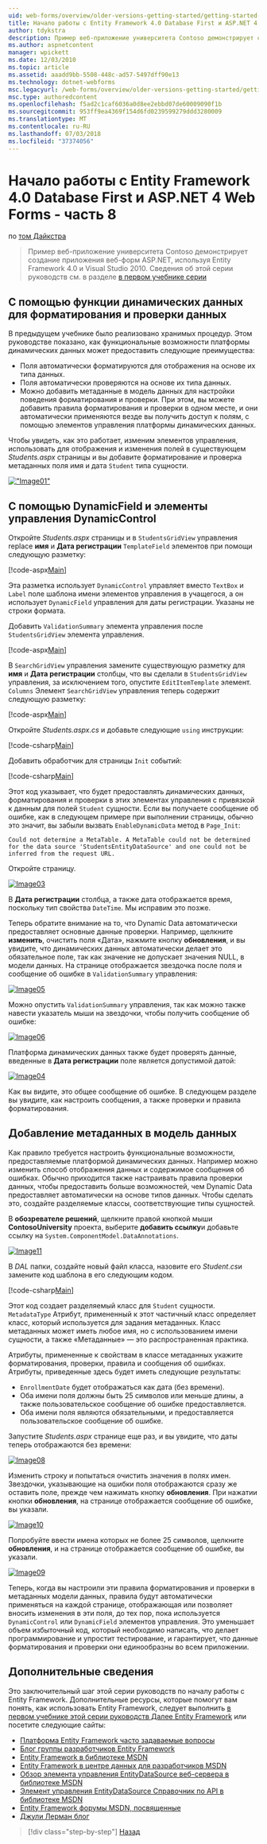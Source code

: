 ```yaml
---
uid: web-forms/overview/older-versions-getting-started/getting-started-with-ef/the-entity-framework-and-aspnet-getting-started-part-8
title: Начало работы с Entity Framework 4.0 Database First и ASP.NET 4 Web Forms - часть 8 | Документация Майкрософт
author: tdykstra
description: Пример веб-приложение университета Contoso демонстрирует создание приложений веб-форм ASP.NET, с помощью Entity Framework. Пример приложения является...
ms.author: aspnetcontent
manager: wpickett
ms.date: 12/03/2010
ms.topic: article
ms.assetid: aaadd9bb-5508-448c-ad57-5497dff90e13
ms.technology: dotnet-webforms
msc.legacyurl: /web-forms/overview/older-versions-getting-started/getting-started-with-ef/the-entity-framework-and-aspnet-getting-started-part-8
msc.type: authoredcontent
ms.openlocfilehash: f5ad2c1caf6036a0d8ee2ebbd07de60009090f1b
ms.sourcegitcommit: 953ff9ea4369f154d6fd0239599279ddd3280009
ms.translationtype: MT
ms.contentlocale: ru-RU
ms.lasthandoff: 07/03/2018
ms.locfileid: "37374056"
---
```

<a name="getting-started-with-entity-framework-40-database-first-and-aspnet-4-web-forms---part-8"></a>Начало работы с Entity Framework 4.0 Database First и ASP.NET 4 Web Forms - часть 8
====================
по [том Дайкстра](https://github.com/tdykstra)

> Пример веб-приложение университета Contoso демонстрирует создание приложения веб-форм ASP.NET, используя Entity Framework 4.0 и Visual Studio 2010. Сведения об этой серии руководств см. в разделе [в первом учебнике серии](the-entity-framework-and-aspnet-getting-started-part-1.md)


## <a name="using-dynamic-data-functionality-to-format-and-validate-data"></a>С помощью функции динамических данных для форматирования и проверки данных

В предыдущем учебнике было реализовано хранимых процедур. Этом руководстве показано, как функциональные возможности платформы динамических данных может предоставить следующие преимущества:

- Поля автоматически форматируются для отображения на основе их типа данных.
- Поля автоматически проверяются на основе их типа данных.
- Можно добавить метаданные в модель данных для настройки поведения форматирования и проверки. При этом, вы можете добавить правила форматирования и проверки в одном месте, и они автоматически применяются везде вы получить доступ к полям, с помощью элементов управления платформы динамических данных.

Чтобы увидеть, как это работает, изменим элементов управления, использовать для отображения и изменения полей в существующем *Students.aspx* страницы и вы добавите форматирование и проверка метаданных поля имя и дата `Student` типа сущности.

[!["Image01"](the-entity-framework-and-aspnet-getting-started-part-8/_static/image2.png)](the-entity-framework-and-aspnet-getting-started-part-8/_static/image1.png)

## <a name="using-dynamicfield-and-dynamiccontrol-controls"></a>С помощью DynamicField и элементы управления DynamicControl

Откройте *Students.aspx* страницы и в `StudentsGridView` управления replace **имя** и **Дата регистрации** `TemplateField` элементов при помощи следующую разметку:

[!code-aspx[Main](the-entity-framework-and-aspnet-getting-started-part-8/samples/sample1.aspx)]

Эта разметка использует `DynamicControl` управляет вместо `TextBox` и `Label` поле шаблона имени элементов управления в учащегося, а он использует `DynamicField` управления для даты регистрации. Указаны не строки формата.

Добавить `ValidationSummary` элемента управления после `StudentsGridView` элемента управления.

[!code-aspx[Main](the-entity-framework-and-aspnet-getting-started-part-8/samples/sample2.aspx)]

В `SearchGridView` управления замените существующую разметку для **имя** и **Дата регистрации** столбцы, что вы сделали в `StudentsGridView` управления, за исключением того, опустите `EditItemTemplate` элемент. `Columns` Элемент `SearchGridView` управления теперь содержит следующую разметку:

[!code-aspx[Main](the-entity-framework-and-aspnet-getting-started-part-8/samples/sample3.aspx)]

Откройте *Students.aspx.cs* и добавьте следующие `using` инструкции:

[!code-csharp[Main](the-entity-framework-and-aspnet-getting-started-part-8/samples/sample4.cs)]

Добавить обработчик для страницы `Init` событий:

[!code-csharp[Main](the-entity-framework-and-aspnet-getting-started-part-8/samples/sample5.cs)]

Этот код указывает, что будет предоставлять динамических данных, форматирования и проверки в этих элементах управления с привязкой к данным для полей `Student` сущности. Если вы получаете сообщение об ошибке, как в следующем примере при выполнении страницы, обычно это значит, вы забыли вызвать `EnableDynamicData` метод в `Page_Init`:

`Could not determine a MetaTable. A MetaTable could not be determined for the data source 'StudentsEntityDataSource' and one could not be inferred from the request URL.`

Откройте страницу.

[![Image03](the-entity-framework-and-aspnet-getting-started-part-8/_static/image4.png)](the-entity-framework-and-aspnet-getting-started-part-8/_static/image3.png)

В **Дата регистрации** столбца, а также дата отображается время, поскольку тип свойства `DateTime`. Мы исправим это позже.

Теперь обратите внимание на то, что Dynamic Data автоматически предоставляет основные данные проверки. Например, щелкните **изменить**, очистить поля «Дата», нажмите кнопку **обновления**, и вы увидите, что динамических данных автоматически делает это обязательное поле, так как значение не допускает значения NULL, в модели данных. На странице отображается звездочка после поля и сообщение об ошибке в `ValidationSummary` управления:

[![Image05](the-entity-framework-and-aspnet-getting-started-part-8/_static/image6.png)](the-entity-framework-and-aspnet-getting-started-part-8/_static/image5.png)

Можно опустить `ValidationSummary` управления, так как можно также навести указатель мыши на звездочки, чтобы получить сообщение об ошибке:

[![Image06](the-entity-framework-and-aspnet-getting-started-part-8/_static/image8.png)](the-entity-framework-and-aspnet-getting-started-part-8/_static/image7.png)

Платформа динамических данных также будет проверять данные, введенные в **Дата регистрации** поле является допустимой датой:

[![Image04](the-entity-framework-and-aspnet-getting-started-part-8/_static/image10.png)](the-entity-framework-and-aspnet-getting-started-part-8/_static/image9.png)

Как вы видите, это общее сообщение об ошибке. В следующем разделе вы увидите, как настроить сообщения, а также проверки и правила форматирования.

## <a name="adding-metadata-to-the-data-model"></a>Добавление метаданных в модель данных

Как правило требуется настроить функциональные возможности, предоставляемые платформой динамических данных. Например можно изменить способ отображения данных и содержимое сообщения об ошибках. Обычно приходится также настраивать правила проверки данных, чтобы предоставить больше возможностей, чем Dynamic Data предоставляет автоматически на основе типов данных. Чтобы сделать это, создайте разделяемые классы, соответствующие типы сущностей.

В **обозревателе решений**, щелкните правой кнопкой мыши **ContosoUniversity** проекта, выберите **добавить ссылку**и добавьте ссылку на `System.ComponentModel.DataAnnotations`.

[![Image11](the-entity-framework-and-aspnet-getting-started-part-8/_static/image12.png)](the-entity-framework-and-aspnet-getting-started-part-8/_static/image11.png)

В *DAL* папки, создайте новый файл класса, назовите его *Student.cs*и замените код шаблона в его следующим кодом.

[!code-csharp[Main](the-entity-framework-and-aspnet-getting-started-part-8/samples/sample6.cs)]

Этот код создает разделяемый класс для `Student` сущности. `MetadataType` Атрибут, примененный к этот частичный класс определяет класс, который используется для задания метаданных. Класс метаданных может иметь любое имя, но с использованием имени сущности, а также «Метаданные» — это распространенная практика.

Атрибуты, примененные к свойствам в классе метаданных укажите форматирования, проверки, правила и сообщения об ошибках. Атрибуты, приведенные здесь будет иметь следующие результаты:

- `EnrollmentDate` будет отображаться как дата (без времени).
- Оба имени поля должны быть 25 символов или меньше длины, а также пользовательское сообщение об ошибке предоставляется.
- Оба имени поля являются обязательными, и предоставляется пользовательское сообщение об ошибке.

Запустите *Students.aspx* странице еще раз, и вы увидите, что даты теперь отображаются без времени:

[![Image08](the-entity-framework-and-aspnet-getting-started-part-8/_static/image14.png)](the-entity-framework-and-aspnet-getting-started-part-8/_static/image13.png)

Изменить строку и попытаться очистить значения в полях имен. Звездочки, указывающие на ошибки поля отображаются сразу же оставить поле, прежде чем нажимать кнопку **обновления**. При нажатии кнопки **обновления**, на странице отображается сообщение об ошибке, вы указали.

[![Image10](the-entity-framework-and-aspnet-getting-started-part-8/_static/image16.png)](the-entity-framework-and-aspnet-getting-started-part-8/_static/image15.png)

Попробуйте ввести имена которых не более 25 символов, щелкните **обновления**, и на странице отображается сообщение об ошибке, вы указали.

[![Image09](the-entity-framework-and-aspnet-getting-started-part-8/_static/image18.png)](the-entity-framework-and-aspnet-getting-started-part-8/_static/image17.png)

Теперь, когда вы настроили эти правила форматирования и проверки в метаданных модели данных, правила будут автоматически применяться на каждой странице, отображающая или позволяет вносить изменения в эти поля, до тех пор, пока используется `DynamicControl` или `DynamicField` элементов управления. Это уменьшает объем избыточный код, который необходимо написать, что делает программирование и упростит тестирование, и гарантирует, что данные форматирования и проверки они единообразны во всем приложении.

## <a name="more-information"></a>Дополнительные сведения

Это заключительный шаг этой серии руководств по началу работы с Entity Framework. Дополнительные ресурсы, которые помогут вам понять, как использовать Entity Framework, следует выполнить [в первом учебнике этой серии руководств Далее Entity Framework](../continuing-with-ef/using-the-entity-framework-and-the-objectdatasource-control-part-1-getting-started.md) или посетите следующие сайты:

- [Платформа Entity Framework часто задаваемые вопросы](http://www.ef-faq.org/introduction.html)
- [Блог группы разработчиков Entity Framework](https://blogs.msdn.com/b/adonet/)
- [Entity Framework в библиотеке MSDN](https://msdn.microsoft.com/library/bb399572.aspx)
- [Entity Framework в центре данных для разработчиков MSDN](https://msdn.microsoft.com/data/ef.aspx)
- [Обзор элемента управления EntityDataSource веб-сервера в библиотеке MSDN](https://msdn.microsoft.com/library/cc488502.aspx)
- [Элемент управления EntityDataSource Справочник по API в библиотеке MSDN](https://msdn.microsoft.com/library/system.web.ui.webcontrols.entitydatasource.aspx)
- [Entity Framework форумы MSDN, посвященные](https://social.msdn.microsoft.com/forums/adodotnetentityframework/)
- [Джули Лерман блог](http://thedatafarm.com/blog/)

> [!div class="step-by-step"]
> [Назад](the-entity-framework-and-aspnet-getting-started-part-7.md)
